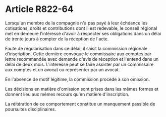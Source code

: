 # Article R822-64

Lorsqu'un membre de la compagnie n'a pas payé à leur échéance les cotisations, droits et contributions dont il est redevable, le conseil régional met en demeure l'intéressé d'avoir à respecter ses obligations dans un délai de trente jours à compter de la réception de l'acte.

Faute de régularisation dans ce délai, il saisit la commission régionale d'inscription. Cette dernière convoque le commissaire aux comptes par lettre recommandée avec demande d'avis de réception et l'entend dans un délai de deux mois. L'intéressé peut se faire assister par un commissaire aux comptes et un avocat ou représenter par un avocat.

En l'absence de motif légitime, la commission procède à son omission.

Les décisions en matière d'omission sont prises dans les mêmes formes et donnent lieu aux mêmes recours qu'en matière d'inscription.

La réitération de ce comportement constitue un manquement passible de poursuites disciplinaires.
